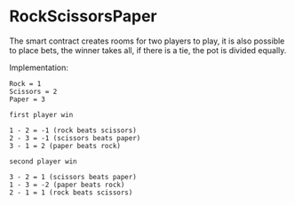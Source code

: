 # RockScissorsPaper

The smart contract creates rooms for two players to play, it is also possible to place bets, the winner takes all, if there is a tie, the pot is divided equally.

Implementation: 

```
Rock = 1
Scissors = 2
Paper = 3

first player win

1 - 2 = -1 (rock beats scissors)
2 - 3 = -1 (scissors beats paper)
3 - 1 = 2 (paper beats rock)

second player win

3 - 2 = 1 (scissors beats paper)
1 - 3 = -2 (paper beats rock)
2 - 1 = 1 (rock beats scissors)
```
